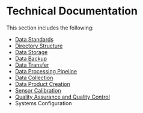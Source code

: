 # Technical Documentation

This section includes the following:

* [Data Standards](data-standards/)
* [Directory Structure](directory-structure.md)
* [Data Storage](data-storage.md)
* [Data Backup](data-backup.md)
* [Data Transfer](data-transfer.md)
* [Data Processing Pipeline](data-processing-pipeline/)
* [Data Collection](data-collection.md)
* [Data Product Creation](data-product-creation/)
* [Sensor Calibration](../scientific-objectives-and-experimental-design/protocols/sensor-calibration.md)
* [Quality Assurance and Quality Control](quality-assurance-and-quality-control.md)
* Systems Configuration

